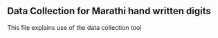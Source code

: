## Data Collection for Marathi hand written digits 
  
This file explains use of the data collection tool

